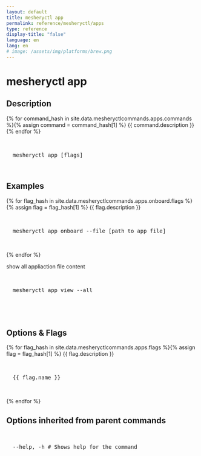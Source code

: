 ```yaml
---
layout: default
title: mesheryctl app
permalink: reference/mesheryctl/apps
type: reference
display-title: "false"
language: en
lang: en
# image: /assets/img/platforms/brew.png
---
```


<!-- Copy this template to create individual doc pages for each mesheryctl commands -->

<!-- Name of the command -->
# mesheryctl app

<!-- Description of the command. Preferably a paragraph -->
## Description

{% for command_hash in site.data.mesheryctlcommands.apps.commands %}{% assign command = command_hash[1] %}
{{ command.description }}
{% endfor %}

<!-- Basic usage of the command -->
<pre class="codeblock-pre">
  <div class="codeblock">
  mesheryctl app [flags] 
  </div>
</pre>

## Examples

{% for flag_hash in site.data.mesheryctlcommands.apps.onboard.flags %}{% assign flag = flag_hash[1] %}
{{ flag.description }}
<pre class="codeblock-pre">
  <div class="codeblock">
  mesheryctl app onboard --file [path to app file] 
  </div>
</pre>
{% endfor %}
<div>
  show all appliaction file content
</div>
<pre class="codeblock-pre">
  <div class="codeblock">
  mesheryctl app view --all
  </div>
</pre>
<br/>

<!-- Options/Flags available in this command -->
## Options & Flags

{% for flag_hash in site.data.mesheryctlcommands.apps.flags %}{% assign flag = flag_hash[1] %}
{{ flag.description }}
<pre class="codeblock-pre">
  <div class="codeblock">
  {{ flag.name }}
  </div>
</pre>
{% endfor %}
<br/>

## Options inherited from parent commands
<pre class="codeblock-pre">
  <div class="codeblock">
  --help, -h # Shows help for the command
  </div>
</pre>